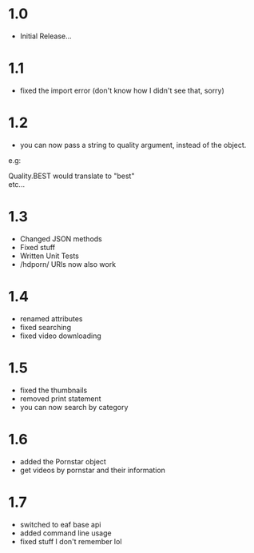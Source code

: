 # 1.0

- Initial Release...

# 1.1

- fixed the import error (don't know how I didn't see that, sorry)

# 1.2
- you can now pass a string to quality argument, instead of the object.

e.g:

Quality.BEST would translate to "best"
<br>etc...

# 1.3

- Changed JSON methods
- Fixed stuff
- Written Unit Tests
- /hdporn/ URls now also work

# 1.4

- renamed attributes
- fixed searching
- fixed video downloading

# 1.5

- fixed the thumbnails
- removed print statement
- you can now search by category

# 1.6
- added the Pornstar object
- get videos by pornstar and their information

# 1.7
- switched to eaf base api
- added command line usage
- fixed stuff I don't remember lol